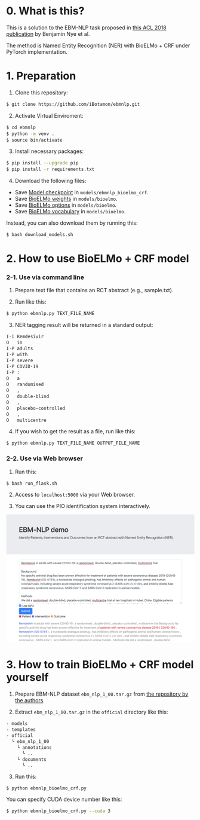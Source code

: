 # 0. What is this?

This is a solution to the EBM-NLP task proposed in [this ACL 2018 publication](https://arxiv.org/abs/1806.04185) by Benjamin Nye et al.

The method is Named Entity Recognition (NER) with BioELMo + CRF under PyTorch implementation.

# 1. Preparation
1. Clone this repository:
```sh
$ git clone https://github.com/iBotamon/ebmnlp.git
```

2. Activate Virtual Enviroment:
```sh
$ cd ebmnlp
$ python -m venv .
$ source bin/activate
```

3. Install necessary packages:

```sh
$ pip install --upgrade pip
$ pip install -r requirements.txt
```

4. Download the following files:
- Save [Model checkpoint](https://drive.google.com/drive/folders/1cID_mPxRnq6nQ6ZmbL0S3wyGslD--JsT?usp=sharing) in `models/ebmnlp_bioelmo_crf`.
- Save [BioELMo weights](https://drive.google.com/file/d/1CHRd5YQrt3ys64WfJkJR1KX72-2CaT4I/view) in `models/bioelmo`.
- Save [BioELMo options](https://drive.google.com/file/d/19sLZ1NhUtD_bMgTstSRWoVDx6Vm-T8Qt/view) in `models/bioelmo`.
- Save [BioELMo vocabulary](https://drive.google.com/file/d/15cXEVoRhUQ9oBnHVFP3nx6GQozczgxgP/view) in `models/bioelmo`.

Instead, you can also download them by running this:
```sh
$ bash download_models.sh
```

# 2. How to use BioELMo + CRF model
### 2-1. Use via command line
1. Prepare text file that contains an RCT abstract (e.g., sample.txt).

2. Run like this:
```sh
$ python ebmnlp.py TEXT_FILE_NAME
```

3. NER tagging result will be returned in a standard output:
```
I-I	Remdesivir
O	in
I-P	adults
I-P	with
I-P	severe
I-P	COVID-19
I-P	:
O	a
O	randomised
O	,
O	double-blind
O	,
O	placebo-controlled
O	,
O	multicentre
```

4. If you wish to get the result as a file, run like this:
```sh
$ python ebmnlp.py TEXT_FILE_NAME OUTPUT_FILE_NAME
```

### 2-2. Use via Web browser
1. Run this:
```
$ bash run_flask.sh
```

2. Access to `localhost:5000` via your Web browser.

3. You can use the PIO identification system interactively.

![Flask demo image](ebmnlp_flask_demo.png)


# 3. How to train BioELMo + CRF model yourself
1. Prepare EBM-NLP dataset `ebm_nlp_1_00.tar.gz` from [the repository by the authors](https://github.com/bepnye/EBM-NLP).

2. Extract `ebm_nlp_1_00.tar.gz` in the `official` directory like this:
```
- models
- templates
- official
  └ ebm_nlp_1_00
    └ annotations
      └ ..
    └ documents
      └ ..
```

3. Run this:
```sh
$ python ebmnlp_bioelmo_crf.py
```

You can specify CUDA device number like this:
```sh
$ python ebmnlp_bioelmo_crf.py --cuda 3
```
